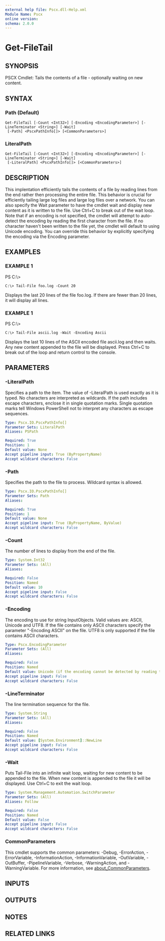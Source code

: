 ```yaml
---
external help file: Pscx.dll-Help.xml
Module Name: Pscx
online version:
schema: 2.0.0
---
```


# Get-FileTail

## SYNOPSIS
PSCX Cmdlet: Tails the contents of a file - optionally waiting on new content.

## SYNTAX

### Path (Default)
```
Get-FileTail [-Count <Int32>] [-Encoding <EncodingParameter>] [-LineTerminator <String>] [-Wait]
 [-Path] <PscxPathInfo[]> [<CommonParameters>]
```

### LiteralPath
```
Get-FileTail [-Count <Int32>] [-Encoding <EncodingParameter>] [-LineTerminator <String>] [-Wait]
 [-LiteralPath] <PscxPathInfo[]> [<CommonParameters>]
```

## DESCRIPTION
This implentation efficiently tails the contents of a file by reading lines from the end rather then processing the entire file.
This behavior is crucial for efficiently tailing large log files and large log files over a network. 
You can also specify the Wait parameter to have the cmdlet wait and display new content as it is written to the file. 
Use Ctrl+C to break out of the wait loop. 
Note that if an encoding is not specified, the cmdlet will attempt to auto-detect the encoding by reading the first character from the file.
If no character haven't been written to the file yet, the cmdlet will default to using Unicode encoding.
You can override this behavior by explicitly specifying the encoding via the Encoding parameter.

## EXAMPLES

### EXAMPLE 1
PS C:\\\>

```
C:\> Tail-File foo.log -Count 20
```

Displays the last 20 lines of the file foo.log. 
If there are fewer than 20 lines, it will display all lines.

### EXAMPLE 1
PS C:\\\>

```
C:\> Tail-File ascii.log -Wait -Encoding Ascii
```

Displays the last 10 lines of the ASCII encoded file ascii.log and then waits. 
Any new content appended to the file will be displayed. 
Press Ctrl+C to break out of the loop and return control to the console.

## PARAMETERS

### -LiteralPath
Specifies a path to the item.
The value of -LiteralPath is used exactly as it is typed.
No characters are interpreted as wildcards.
If the path includes escape characters, enclose it in single quotation marks.
Single quotation marks tell Windows PowerShell not to interpret any characters as escape sequences.

```yaml
Type: Pscx.IO.PscxPathInfo[]
Parameter Sets: LiteralPath
Aliases: PSPath

Required: True
Position: 1
Default value: None
Accept pipeline input: True (ByPropertyName)
Accept wildcard characters: False
```

### -Path
Specifies the path to the file to process.
Wildcard syntax is allowed.

```yaml
Type: Pscx.IO.PscxPathInfo[]
Parameter Sets: Path
Aliases:

Required: True
Position: 1
Default value: None
Accept pipeline input: True (ByPropertyName, ByValue)
Accept wildcard characters: False
```

### -Count
The number of lines to display from the end of the file.

```yaml
Type: System.Int32
Parameter Sets: (All)
Aliases:

Required: False
Position: Named
Default value: 10
Accept pipeline input: False
Accept wildcard characters: False
```

### -Encoding
The encoding to use for string InputObjects. 
Valid values are: ASCII, Unicode and UTF8.
If the file contains only ASCII characters specify the parameter "-Encoding ASCII" on the file.
UTF8 is only supported if the file contains ASCII characters.

```yaml
Type: Pscx.EncodingParameter
Parameter Sets: (All)
Aliases:

Required: False
Position: Named
Default value: Unicode (if the encoding cannot be detected by reading the first 1 character from the file)
Accept pipeline input: False
Accept wildcard characters: False
```

### -LineTerminator
The line termination sequence for the file.

```yaml
Type: System.String
Parameter Sets: (All)
Aliases:

Required: False
Position: Named
Default value: [System.Environment]::NewLine
Accept pipeline input: False
Accept wildcard characters: False
```

### -Wait
Puts Tail-File into an infinite wait loop, waiting for new content to be appended to the file. 
When new content is appended to the file it will be displayed. 
Use Ctrl+C to exit the wait loop.

```yaml
Type: System.Management.Automation.SwitchParameter
Parameter Sets: (All)
Aliases: Follow

Required: False
Position: Named
Default value: False
Accept pipeline input: False
Accept wildcard characters: False
```

### CommonParameters
This cmdlet supports the common parameters: -Debug, -ErrorAction, -ErrorVariable, -InformationAction, -InformationVariable, -OutVariable, -OutBuffer, -PipelineVariable, -Verbose, -WarningAction, and -WarningVariable. For more information, see [about_CommonParameters](http://go.microsoft.com/fwlink/?LinkID=113216).

## INPUTS

## OUTPUTS

## NOTES

## RELATED LINKS
